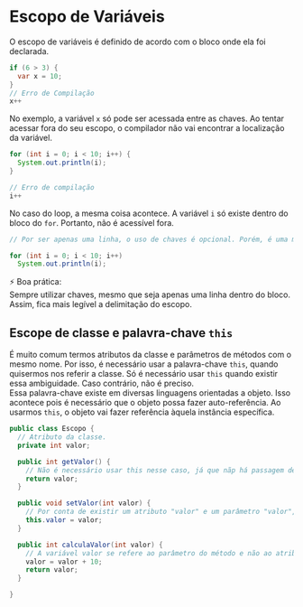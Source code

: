 # Escopo de Variáveis

O escopo de variáveis é definido de acordo com o bloco onde ela foi declarada.   

```java
if (6 > 3) {
  var x = 10;
}
// Erro de Compilação
x++
```
No exemplo, a variável `x` só pode ser acessada entre as chaves. Ao tentar acessar fora do seu escopo, o compilador não vai encontrar a localização da variável.

```java
for (int i = 0; i < 10; i++) {
  System.out.println(i);
}

// Erro de compilação
i++
```
No caso do loop, a mesma coisa acontece. A variável `i` só existe dentro do bloco do `for`. Portanto, não é acessível fora.
```java
// Por ser apenas uma linha, o uso de chaves é opcional. Porém, é uma má prática.

for (int i = 0; i < 10; i++)
  System.out.println(i);
```

:zap: Boa prática:  
Sempre utilizar chaves, mesmo que seja apenas uma linha dentro do bloco. Assim, fica mais legível a delimitação do escopo.

## Escope de classe e palavra-chave `this`
É muito comum termos atributos da classe e parâmetros de métodos com o mesmo nome. Por isso, é necessário usar a palavra-chave `this`, quando quisermos nos referir a classe. Só é necessário usar `this` quando existir essa ambiguidade. Caso contrário, não é preciso.    
Essa palavra-chave existe em diversas linguagens orientadas a objeto. Isso acontece pois é necessário que o objeto possa fazer auto-referência. Ao usarmos `this`, o objeto vai fazer referência àquela instância específica.
```java
public class Escopo {
  // Atributo da classe.
  private int valor;

  public int getValor() {
    // Não é necessário usar this nesse caso, já que nãp há passagem de parâmetros.
    return valor;
  }

  public void setValor(int valor) {
    // Por conta de existir um atributo "valor" e um parâmetro "valor", é preciso deixar explicito qual estamos referindo. Com a palavra-chave this, deixamos claro que estamos falando do atributo.
    this.valor = valor;
  }

  public int calculaValor(int valor) {
    // A variável valor se refere ao parâmetro do método e não ao atributo da classe.
    valor = valor + 10;
    return valor;
  }

}
```